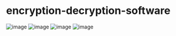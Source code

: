 # encryption-decryption-software
![image](https://github.com/user-attachments/assets/62a8feb3-6675-4336-b8b4-7a4f8d034217)
![image](https://github.com/user-attachments/assets/1111c1a0-514e-4663-8ba5-b112759a6a6c)
![image](https://github.com/user-attachments/assets/3b57697a-0b71-487d-9c28-371235092759)
![image](https://github.com/user-attachments/assets/707675e0-93db-4c7e-ab22-9df0cf7f331c)
